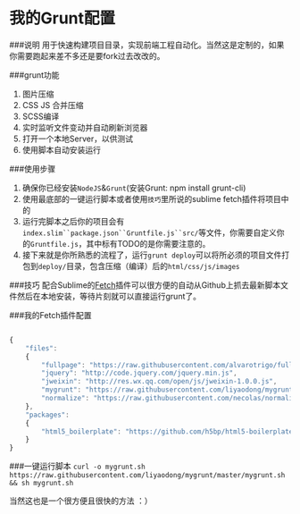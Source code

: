 我的Grunt配置
======
###说明
用于快速构建项目目录，实现前端工程自动化。当然这是定制的，如果你需要跑起来差不多还是要fork过去改改的。

###grunt功能
1. 图片压缩
2. CSS JS 合并压缩
3. SCSS编译
4. 实时监听文件变动并自动刷新浏览器
5. 打开一个本地Server，以供测试
6. 使用脚本自动安装运行

###使用步骤
1. 确保你已经安装`NodeJS`&`Grunt`(安装Grunt: npm install grunt-cli)
2. 使用最底部的一键运行脚本或者使用`技巧`里所说的sublime fetch插件将项目中的
3. 运行完脚本之后你的项目会有`index.slim``package.json``Gruntfile.js``src/`等文件，你需要自定义你的`Gruntfile.js`，其中标有TODO的是你需要注意的。
4. 接下来就是你所熟悉的流程了，运行`grunt deploy`可以将所必须的项目文件打包到`deploy/`目录，包含压缩（编译）后的`html/css/js/images`

###技巧
配合Sublime的[Fetch](http://net.tutsplus.com/articles/news/introducing-nettuts-fetch/)插件可以很方便的自动从Github上抓去最新脚本文件然后在本地安装，等待片刻就可以直接运行grunt了。

###我的Fetch插件配置
```javascript

{
	"files":
	{
		"fullpage": "https://raw.githubusercontent.com/alvarotrigo/fullPage.js/master/jquery.fullPage.min.js",
		"jquery": "http://code.jquery.com/jquery.min.js",
		"jweixin": "http://res.wx.qq.com/open/js/jweixin-1.0.0.js",
		"mygrunt": "https://raw.githubusercontent.com/liyaodong/mygrunt/master/mygrunt.sh",
		"normalize": "https://raw.githubusercontent.com/necolas/normalize.css/master/normalize.css"
	},
	"packages":
	{
		"html5_boilerplate": "https://github.com/h5bp/html5-boilerplate/zipball/master"
	}
}

```
###一键运行脚本
`curl -o mygrunt.sh https://raw.githubusercontent.com/liyaodong/mygrunt/master/mygrunt.sh && sh mygrunt.sh`

当然这也是一个很方便且很快的方法 ：）